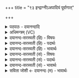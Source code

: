 +++
title = "९३ इन्द्राग्नीऽअपादियं पूर्वागात्"

+++
<details><summary>पदपाठः - दयानन्दादि</summary>

इन्द्रा॑ग्नी॒ऽइतीन्द्रा॑ग्नी। अ॒पात्। इ॒यम्। पूर्वा॑। आ। अ॒गा॒त्। प॒द्वती॑भ्यः॒ऽइति॑ प॒त्ऽवती॑भ्यः। हि॒त्वी। शिरः। जि॒ह्वया॑। वाव॑दत्। चर॑त्। त्रि॒ꣳशत्। प॒दा। नि। अ॒क्र॒मी॒त्। ९३।
</details>

<details><summary>अधिमन्त्रम् (VC)</summary>

- इन्द्राग्नी देवते
- सुहोत्र ऋषिः
- भुरिगनुष्टुप्
- गान्धारः
</details>

<details><summary>दयानन्द-सरस्वती (हि) - विषयः</summary>

अब उषा के विषय को अगले मन्त्र में कहा है ॥
</details>

<details><summary>दयानन्द-सरस्वती (हि) - पदार्थः</summary>

पदार्थान्वयभाषाः -  हे (इन्द्राग्नी) अध्यापक उपदेशक लोगो ! जो (इयम्) यह (अपात्) विना पग की (पद्वतीभ्यः) बहुत पगोंवाली प्रजाओं से (पूर्वा) प्रथम उत्पन्न होनेवाली (आ, अगात्) आती है (शिरः) शिर को (हित्वी) छोड़ के अर्थात् विना शिर की हुई प्राणियों की (जिह्वया) वाणी से (वावदत्) शीघ्र बोलती अर्थात् कुक्कुट आदि के बोल से उषःकाल की प्रतीति होती है, इससे बोलना धर्म उषा में आरोपण किया जाता है (चरत्) विचरती है और (त्रिंशत्) तीस (पदा) प्राप्ति के साधन मुहूर्तों को (नि, अक्रमीत्) निरन्तर आक्रमण करती है, वह उषा प्रातः की वेला तुम लोगों को जाननी चाहिये ॥९३ ॥
</details>

<details><summary>दयानन्द-सरस्वती (हि) - भावार्थः</summary>

भावार्थभाषाः -  हे मनुष्यो ! जो वेगवाली, पाद, शिर आदि अवयवों से रहित, प्राणियों के जगने से पहिले होनेवाली, जागने का हेतु, प्राणियो के सुखों से शीघ्र बोलती हुई सी तीस मुहूर्त्त (साठ घड़ी) के अन्तर प्रत्येक स्थान को आक्रमण करती है, वह उषा निद्रा, आलस्य को छोड़ तुमको सुख के लिये सेवन करना चाहिये ॥९३ ॥
</details>

<details><summary>दयानन्द-सरस्वती (सं) - विषयः</summary>

अथोषर्विषयमाह ॥
</details>

<details><summary>दयानन्द-सरस्वती (सं) - पदार्थः</summary>

पदार्थान्वयभाषाः -  हे इन्द्राग्नी ! येयमपात् पद्वतीभ्यः पूर्वा आऽगाच्छिरो हित्वी प्राणिनां जिह्वया वावदच्चरत् त्रिंशत् पदान्यक्रमीत् सोषा युवाभ्यां विज्ञेया ॥९३ ॥
</details>

<details><summary>दयानन्द-सरस्वती (सं) - भावार्थः</summary>

भावार्थभाषाः -  हे मनुष्याः ! या वेगवती पादशिर आद्यवयवरहिता प्राणिप्रबोधात् पूर्वभावनी जागरणहेतुः प्राणिमुखैर्भृशं वदतीव त्रिंशन्मुहूर्त्तानन्तरं प्रतिप्रदेशमाक्रमीत् सोषा युष्माभिर्निद्रालस्ये विहाय सुखाय सेवनीया ॥९३ ॥
</details>

<details><summary>सविता जोशी ← दयानन्दः (म) - भावार्थः</summary>

भावार्थभाषाः -  हे माणसांनो ! जी गतिमान आहे व मस्तक, पाय इत्यादी अवयवरहित असून, सर्व प्राणी जागृत होण्यापूर्वी कुक्कुट इत्यादींच्याद्वारे तिचे आगमन होते व तीस मुहूर्तानंतर (साठ घडी) प्रत्येक स्थान ती ताब्यात घेते अशा उषेचे सर्वांनी निद्रा व आळस सोडून स्वागत केले पाहिजे.
</details>